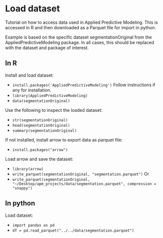 # Load dataset
Tutorial on how to access data used in Applied Predictive Modeling. This is accessed in R and then downloaded as a Parquet file for import in python.

Example is based on the specific dataset segmentationOriginal from the AppliedPredictiveModeling package. In all cases, this should be replaced with the dataset and package of interest.

## In R
Install and load dataset:
- `install.packages('AppliedPredictiveModeling')` Follow instructions if any for installation.
- `library(AppliedPredictiveModeling)`
- `data(segmentationOriginal)`

Use the following to inspect the loaded dataset:
- `str(segmentationOriginal)`
- `head(segmentationOriginal)`
- `summary(segmentationOriginal)`

If not installed, install arrow to export data as parquet file:
- `install.packages("arrow")`

Load arrow and save the dataset:
- `library(arrow)`
- `write_parquet(segmentationOriginal, "segmentation.parquet")`
Or
- `write_parquet(segmentationOriginal, "~/Desktop/apm_projects/data/segmentation.parquet", compression = "snappy")`

## In python
Load dataset:
- `import pandas as pd`
- `df = pd.read_parquet("../../data/segmentation.parquet")`
